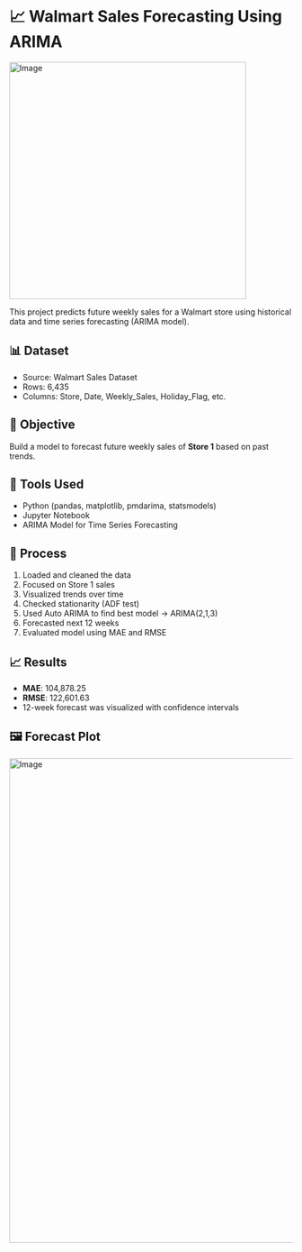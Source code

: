 # 📈 Walmart Sales Forecasting Using ARIMA
<img width="421" alt="Image" src="https://github.com/user-attachments/assets/a108143a-1f68-4395-a679-34a4db1f1ad4" />

This project predicts future weekly sales for a Walmart store using historical data and time series forecasting (ARIMA model).

## 📊 Dataset

- Source: Walmart Sales Dataset
- Rows: 6,435
- Columns: Store, Date, Weekly_Sales, Holiday_Flag, etc.

## 🎯 Objective

Build a model to forecast future weekly sales of **Store 1** based on past trends.

## 🔧 Tools Used

- Python (pandas, matplotlib, pmdarima, statsmodels)
- Jupyter Notebook
- ARIMA Model for Time Series Forecasting

## 🧠 Process

1. Loaded and cleaned the data
2. Focused on Store 1 sales
3. Visualized trends over time
4. Checked stationarity (ADF test)
5. Used Auto ARIMA to find best model → ARIMA(2,1,3)
6. Forecasted next 12 weeks
7. Evaluated model using MAE and RMSE

## 📈 Results

- **MAE**: 104,878.25  
- **RMSE**: 122,601.63  
- 12-week forecast was visualized with confidence intervals

## 🖼️ Forecast Plot

<img width="860" alt="Image" src="https://github.com/user-attachments/assets/b0062cb8-5d1c-4582-88ce-5214c1b18e41" />


